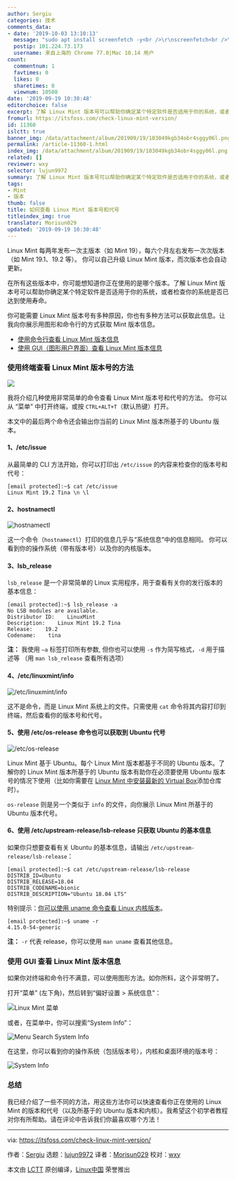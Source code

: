```yaml
---
author: Sergiu
categories: 技术
comments_data:
- date: '2019-10-03 13:10:13'
  message: "sudo apt install screenfetch -y<br />\r\nscreenfetch<br />\r\n<br />\r\n不用谢"
  postip: 101.224.73.173
  username: 来自上海的 Chrome 77.0|Mac 10.14 用户
count:
  commentnum: 1
  favtimes: 0
  likes: 0
  sharetimes: 0
  viewnum: 10508
date: '2019-09-19 10:30:48'
editorchoice: false
excerpt: 了解 Linux Mint 版本号可以帮助你确定某个特定软件是否适用于你的系统，或者检查你的系统是否已达到使用寿命。
fromurl: https://itsfoss.com/check-linux-mint-version/
id: 11360
islctt: true
banner_img: /data/attachment/album/201909/19/103049kgb34obr4sggy06l.png
permalink: /article-11360-1.html
index_img: /data/attachment/album/201909/19/103049kgb34obr4sggy06l.png.thumb.jpg
related: []
reviewer: wxy
selector: lujun9972
summary: 了解 Linux Mint 版本号可以帮助你确定某个特定软件是否适用于你的系统，或者检查你的系统是否已达到使用寿命。
tags:
- Mint
- 版本
thumb: false
title: 如何查看 Linux Mint 版本号和代号
titleindex_img: true
translator: Morisun029
updated: '2019-09-19 10:30:48'
---
```


Linux Mint 每两年发布一次主版本（如 Mint 19），每六个月左右发布一次次版本（如 Mint 19.1、19.2 等）。 你可以自己升级 Linux Mint 版本，而次版本也会自动更新。


在所有这些版本中，你可能想知道你正在使用的是哪个版本。了解 Linux Mint 版本号可以帮助你确定某个特定软件是否适用于你的系统，或者检查你的系统是否已达到使用寿命。


你可能需要 Linux Mint 版本号有多种原因，你也有多种方法可以获取此信息。让我向你展示用图形和命令行的方式获取 Mint 版本信息。


* [使用命令行查看 Linux Mint 版本信息](tmp.pL5Hg3N6Qt#terminal)
* [使用 GUI（图形用户界面）查看 Linux Mint 版本信息](tmp.pL5Hg3N6Qt#GUI)


### 使用终端查看 Linux Mint 版本号的方法


![](/data/attachment/album/201909/19/103049kgb34obr4sggy06l.png)


我将介绍几种使用非常简单的命令查看 Linux Mint 版本号和代号的方法。 你可以从 “菜单” 中打开终端，或按 `CTRL+ALT+T`（默认热键）打开。


本文中的最后两个命令还会输出你当前的 Linux Mint 版本所基于的 Ubuntu 版本。


#### 1、/etc/issue


从最简单的 CLI 方法开始，你可以打印出 `/etc/issue` 的内容来检查你的版本号和代号：



```
[email protected]:~$ cat /etc/issue
Linux Mint 19.2 Tina \n \l
```

#### 2、hostnamectl


![hostnamectl](/data/attachment/album/201909/19/103050nsqsf8jjrl3fi8ld.jpg)


这一个命令（`hostnamectl`）打印的信息几乎与“系统信息”中的信息相同。 你可以看到你的操作系统（带有版本号）以及你的内核版本。


#### 3、lsb\_release


`lsb_release` 是一个非常简单的 Linux 实用程序，用于查看有关你的发行版本的基本信息：



```
[email protected]:~$ lsb_release -a
No LSB modules are available.
Distributor ID:    LinuxMint
Description:    Linux Mint 19.2 Tina
Release:    19.2
Codename:    tina
```

**注：** 我使用 `–a` 标签打印所有参数, 但你也可以使用 `-s` 作为简写格式，`-d` 用于描述等 （用 `man lsb_release` 查看所有选项）


#### 4、/etc/linuxmint/info


![/etc/linuxmint/info](/data/attachment/album/201909/19/103051hn7kpaina2v32k3r.jpg)


这不是命令，而是 Linux Mint 系统上的文件。只需使用 `cat` 命令将其内容打印到终端，然后查看你的版本号和代号。


#### 5、使用 /etc/os-release 命令也可以获取到 Ubuntu 代号


![/etc/os-release](/data/attachment/album/201909/19/103054dvablfs9mmvknyg1.jpg)


Linux Mint 基于 Ubuntu。每个 Linux Mint 版本都基于不同的 Ubuntu 版本。了解你的 Linux Mint 版本所基于的 Ubuntu 版本有助你在必须要使用 Ubuntu 版本号的情况下使用（比如你需要在 [Linux Mint 中安装最新的 Virtual Box](https://itsfoss.com/install-virtualbox-ubuntu/)添加仓库时）。


`os-release` 则是另一个类似于 `info` 的文件，向你展示 Linux Mint 所基于的 Ubuntu 版本代号。


#### 6、使用 /etc/upstream-release/lsb-release 只获取 Ubuntu 的基本信息


如果你只想要查看有关 Ubuntu 的基本信息，请输出 `/etc/upstream-release/lsb-release`：



```
[email protected]:~$ cat /etc/upstream-release/lsb-release
DISTRIB_ID=Ubuntu
DISTRIB_RELEASE=18.04
DISTRIB_CODENAME=bionic
DISTRIB_DESCRIPTION="Ubuntu 18.04 LTS"
```

特别提示：[你可以使用 uname 命令查看 Linux 内核版本](https://itsfoss.com/find-which-kernel-version-is-running-in-ubuntu/)。



```
[email protected]:~$ uname -r
4.15.0-54-generic
```

**注：** `-r` 代表 release，你可以使用 `man uname` 查看其他信息。


### 使用 GUI 查看 Linux Mint 版本信息


如果你对终端和命令行不满意，可以使用图形方法。如你所料，这个非常明了。


打开“菜单” (左下角)，然后转到“偏好设置 > 系统信息”：


![Linux Mint 菜单](/data/attachment/album/201909/19/103055vag6cx6ihzc6lihg.jpg)


或者，在菜单中，你可以搜索“System Info”：


![Menu Search System Info](/data/attachment/album/201909/19/103056ghtppyht0adhiptt.jpg)


在这里，你可以看到你的操作系统（包括版本号），内核和桌面环境的版本号：


![System Info](/data/attachment/album/201909/19/103057gun3aadnrrrrahrn.png)


### 总结


我已经介绍了一些不同的方法，用这些方法你可以快速查看你正在使用的 Linux Mint 的版本和代号（以及所基于的 Ubuntu 版本和内核）。我希望这个初学者教程对你有所帮助。请在评论中告诉我们你最喜欢哪个方法！




---


via: <https://itsfoss.com/check-linux-mint-version/>


作者：[Sergiu](https://itsfoss.com/author/sergiu/) 选题：[lujun9972](https://github.com/lujun9972) 译者：[Morisun029](https://github.com/Morisun029) 校对：[wxy](https://github.com/wxy)


本文由 [LCTT](https://github.com/LCTT/TranslateProject) 原创编译，[Linux中国](https://linux.cn/) 荣誉推出